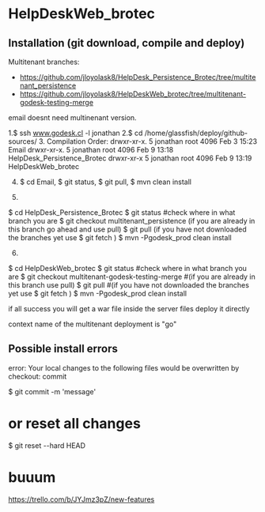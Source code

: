 HelpDeskWeb_brotec
==================
## Installation (git download, compile and deploy)

Multitenant branches:

- https://github.com/jloyolask8/HelpDesk_Persistence_Brotec/tree/multitenant_persistence
- https://github.com/jloyolask8/HelpDeskWeb_brotec/tree/multitenant-godesk-testing-merge

email doesnt need multinenant version.

1.$ ssh www.godesk.cl -l jonathan
2.$ cd /home/glassfish/deploy/github-sources/
3. Compilation Order:
drwxr-xr-x. 5 jonathan root 4096 Feb  3 15:23 Email
drwxr-xr-x. 5 jonathan root 4096 Feb  9 13:18 HelpDesk_Persistence_Brotec
drwxr-xr-x  5 jonathan root 4096 Feb  9 13:19 HelpDeskWeb_brotec


4. $ cd Email, $ git status, $ git pull, $ mvn clean install

5.

$ cd HelpDesk_Persistence_Brotec
$ git status #check where in what branch you are
$ git checkout multitenant_persistence  (if you are already in this branch go ahead and use pull)
$ git pull (if you have not downloaded the branches yet use $ git fetch )
$ mvn -Pgodesk_prod clean install

6.

$ cd HelpDeskWeb_brotec
$ git status #check where in what branch you are
$ git checkout multitenant-godesk-testing-merge  #(if you are already in this branch use pull)
$ git pull #(if you have not downloaded the branches yet use $ git fetch )
$ mvn -Pgodesk_prod clean install

if all success you will get a war file inside the server files
deploy it directly

context name of the multitenant deployment is "go" 


## Possible install errors

error: Your local changes to the following files would be overwritten by checkout:
commit 

$ git commit -m 'message'

# or reset all changes 

$ git reset --hard HEAD

# buuum

https://trello.com/b/JYJmz3pZ/new-features